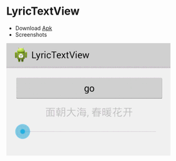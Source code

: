 # LyricTextView

- Download [Apk](https://github.com/ubdc/LyricTextView/blob/master/bin/LyricTextView.apk?raw=true)
- Screenshots
    
![demo gif](./screenshot.gif "Demo gif")
